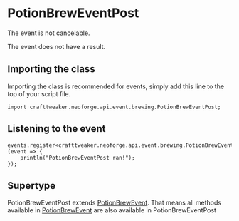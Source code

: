 # PotionBrewEventPost

The event is not cancelable.

The event does not have a result.

## Importing the class

Importing the class is recommended for events, simply add this line to the top of your script file.
```zenscript
import crafttweaker.neoforge.api.event.brewing.PotionBrewEventPost;
```


## Listening to the event

```zenscript
events.register<crafttweaker.neoforge.api.event.brewing.PotionBrewEventPost>(event => {
    println("PotionBrewEventPost ran!");
});
```


## Supertype

PotionBrewEventPost extends [PotionBrewEvent](/neoforge/api/event/brewing/PotionBrewEvent). That means all methods available in [PotionBrewEvent](/neoforge/api/event/brewing/PotionBrewEvent) are also available in PotionBrewEventPost

